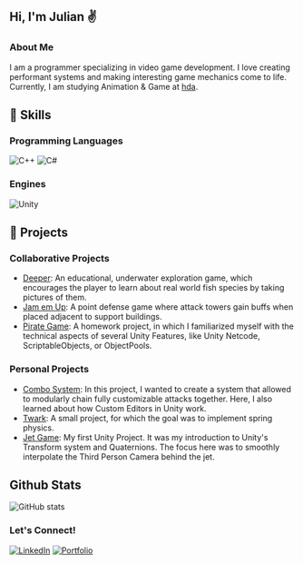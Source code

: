 ## Hi, I'm Julian ✌️

### About Me
I am a  programmer specializing in video game development.  I love creating performant systems and making interesting game mechanics come to life.<br/>
Currently, I am studying Animation & Game at [hda](https://h-da.de/).

## 💼 Skills
### Programming Languages
![C++](https://img.shields.io/badge/c++-%2300599C.svg?style=for-the-badge&logo=c%2B%2B&logoColor=white)
![C#](https://img.shields.io/badge/c%23-%23239120.svg?style=for-the-badge&logo=csharp&logoColor=white)

### Engines
![Unity](https://img.shields.io/badge/unity-%23000000.svg?style=for-the-badge&logo=unity&logoColor=white)

## 👾 Projects
### Collaborative Projects
- [Deeper](https://github.com/1Bazzelle/Deeper): An educational, underwater exploration game, which encourages the player to learn about real world fish species by taking pictures of them.
- [Jam em Up](https://github.com/JoshGamesHda/RR_1.git): A point defense game where attack towers gain buffs when placed adjacent to support buildings.
- [Pirate Game](https://github.com/1Bazzelle/Pirate-Game/tree/main): A homework project, in which I familiarized myself with the technical aspects of several Unity Features, like Unity Netcode, ScriptableObjects, or ObjectPools.

### Personal Projects
- [Combo System](https://github.com/1Bazzelle/ComboSystemPrototype): In this project, I wanted to create a system that allowed to modularly chain fully customizable attacks together. Here, I also learned about how Custom Editors in Unity work.
- [Twark](https://github.com/1Bazzelle/Twark-II): A small project, for which the goal was to implement spring physics.
- [Jet Game](link): My first Unity Project. It was my introduction to Unity's Transform system and Quaternions. The focus here was to smoothly interpolate the Third Person Camera behind the jet.

## Github Stats
![GitHub stats](https://github-readme-stats.vercel.app/api?username=1Bazzelle&show_icons=true&theme=radical)

### Let's Connect!
[![LinkedIn](https://img.shields.io/badge/-LinkedIn-0077B5?style=flat-square&logo=linkedin&logoColor=white)](https://linkedin.com/in/julian-papesch-808b8b321)
[![Portfolio](https://img.shields.io/badge/-Portfolio-000000?style=flat-square&logo=codepen&logoColor=white)](https://yourportfolio.com)
